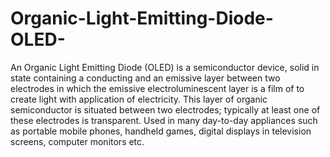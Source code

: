 # Organic-Light-Emitting-Diode-OLED-
An Organic Light Emitting Diode (OLED) is a semiconductor device, solid in state containing a conducting and an emissive layer between two electrodes in which the emissive electroluminescent layer is a film of  to create light with application of electricity. This layer of organic semiconductor is situated between two electrodes; typically at least one of these electrodes is transparent. Used in many day-to-day appliances such as portable mobile phones, handheld games, digital displays in television screens, computer monitors etc.
